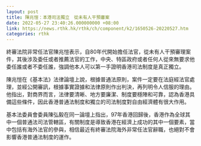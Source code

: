 ```yaml
---
layout: post
title: 陳兆愷：本港司法獨立　從未有人干預審案
date: 2022-05-27 23:40:26.000000000 +08:00
link: https://news.rthk.hk/rthk/ch/component/k2/1650526-20220527.htm
categories: rthk
---
```


終審法院非常任法官陳兆愷表示，自80年代開始擔任法官，從未有人干預審理案件，其後涉及委任或者推薦法官的工作，中央、特區政府或者任何人從來無要求他委任誰或者不委任誰，強調他本人可以第一手證明香港司法制度是真正獨立。

陳兆愷在《基本法》法律論壇上說，根據普通法原則，案件一定要在法庭經法官處理，並經公開審訊，根據事實證據和法律原則作出判決，再列明令人信服的理由。他指出，對商界而言，法律要清晰、地方要廉潔、制度要穩陣和可靠，認為香港具備這些條件，因此香港普通法制度和獨立的司法制度對自由經濟體有很大作用。

基本法委員會委員陳弘毅在同一論壇上指出，97年香港回歸後，香港作為全球其中一個普通法司法管轄區，有關制度是導致香港在經濟上成功的其中一個要素，當中包括有海外法官的參與，相信最近有終審法院海外非常任法官辭職，也絕對不會影響香港普通法制度的運作。
